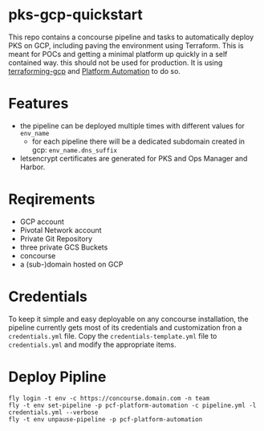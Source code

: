 # pks-gcp-quickstart

This repo contains a concourse pipeline and tasks to automatically deploy PKS on GCP, including paving the environment using Terraform. This is meant for POCs and getting a minimal platform up quickly in a self contained way. this should not be used for production.
It is using [terraforming-gcp](https://github.com/pivotal-cf/terraforming-gcp) and [Platform Automation](http://docs-platform-automation.cfapps.io/platform-automation/v2.0/index.html) to do so.

# Features

* the pipeline can be deployed multiple times with different values for `env_name`
  * for each pipeline there will be a dedicated subdomain created in gcp: `env_name.dns_suffix`
* letsencrypt certificates are generated for PKS and Ops Manager and Harbor.

# Reqirements

* GCP account
* Pivotal Network account
* Private Git Repository
* three private GCS Buckets
* concourse
* a (sub-)domain hosted on GCP

# Credentials

To keep it simple and easy deployable on any concourse installation, the pipeline currently gets most of its credentials and customization fron a `credentials.yml` file.
Copy the `credentials-template.yml` file to `credentials.yml` and modify the appropriate items.

# Deploy Pipline

```
fly login -t env -c https://concourse.domain.com -n team
fly -t env set-pipeline -p pcf-platform-automation -c pipeline.yml -l credentials.yml --verbose
fly -t env unpause-pipeline -p pcf-platform-automation
```
